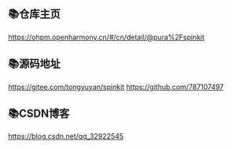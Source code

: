 
## 📚仓库主页
https://ohpm.openharmony.cn/#/cn/detail/@pura%2Fspinkit

## 📚源码地址
https://gitee.com/tongyuyan/spinkit
https://github.com/787107497

## 📚CSDN博客
https://blog.csdn.net/qq_32922545